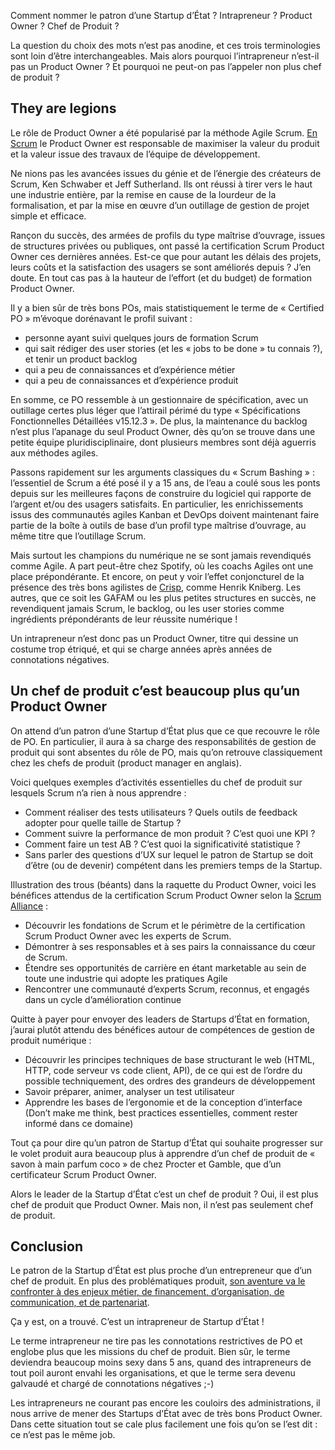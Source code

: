 
Comment nommer le patron d’une Startup d’État ? Intrapreneur ? Product Owner ? Chef de Produit ?

La question du choix des mots n’est pas anodine, et ces trois terminologies sont loin d’être interchangeables. Mais alors pourquoi l’intrapreneur n’est-il pas un Product Owner ? Et pourquoi ne peut-on pas l’appeler non plus chef de produit ?

<!-- more-->

## They are legions

Le rôle de Product Owner a été popularisé par la méthode Agile Scrum. [En Scrum](https://www.scrumguides.org/scrum-guide.html#team-po) le Product Owner est responsable de maximiser la valeur du produit et la valeur issue des travaux de l’équipe de développement.

Ne nions pas les avancées issues du génie et de l’énergie des créateurs de Scrum, Ken Schwaber et Jeff Sutherland. Ils ont réussi à tirer vers le haut une industrie entière, par la remise en cause de la lourdeur de la formalisation, et par la mise en œuvre d’un outillage de gestion de projet simple et efficace.

Rançon du succès, des armées de profils du type maîtrise d’ouvrage, issues de structures privées ou publiques, ont passé la certification Scrum Product Owner ces dernières années. Est-ce que pour autant les délais des projets, leurs coûts et la satisfaction des usagers se sont améliorés depuis ? J’en doute. En tout cas pas à la hauteur de l’effort (et du budget) de formation Product Owner.

Il y a bien sûr de très bons POs, mais statistiquement le terme de « Certified PO » m’évoque dorénavant le profil suivant :

* personne ayant suivi quelques jours de formation Scrum
* qui sait rédiger des user stories (et les « jobs to be done » tu connais ?), et tenir un product backlog
* qui a peu de connaissances et d’expérience métier
* qui a peu de connaissances et d’expérience produit

En somme, ce PO ressemble à un gestionnaire de spécification, avec un outillage certes plus léger que l’attirail périmé du type « Spécifications Fonctionnelles Détaillées v15.12.3 ». De plus, la maintenance du backlog n’est plus l’apanage du seul Product Owner, dès qu’on se trouve dans une petite équipe pluridisciplinaire, dont plusieurs membres sont déjà aguerris aux méthodes agiles.

Passons rapidement sur les arguments classiques du « Scrum Bashing » : l’essentiel de Scrum a été posé il y a 15 ans, de l’eau a coulé sous les ponts depuis sur les meilleures façons de construire du logiciel qui rapporte de l’argent et/ou des usagers satisfaits. En particulier, les enrichissements issus des communautés agiles Kanban et DevOps doivent maintenant faire partie de la boîte à outils de base d’un profil type maîtrise d’ouvrage, au même titre que l’outillage Scrum.

Mais surtout les champions du numérique ne se sont jamais revendiqués comme Agile. A part peut-être chez Spotify, où les coachs Agiles ont une place prépondérante. Et encore, on peut y voir l’effet conjoncturel de la présence des très bons agilistes de [Crisp](http://dna.crisp.se/docs/index.html), comme Henrik Kniberg. Les autres, que ce soit les GAFAM ou les plus petites structures en succès, ne revendiquent jamais Scrum, le backlog, ou les user stories comme ingrédients prépondérants de leur réussite numérique !

Un intrapreneur n’est donc pas un Product Owner, titre qui dessine un costume trop étriqué, et qui se charge années après années de connotations négatives.

## Un chef de produit c’est beaucoup plus qu’un Product Owner

On attend d’un patron d’une Startup d’État plus que ce que recouvre le rôle de PO. En particulier, il aura à sa charge des responsabilités de gestion de produit qui sont absentes du rôle de PO, mais qu’on retrouve classiquement chez les chefs de produit (product manager en anglais).

Voici quelques exemples d’activités essentielles du chef de produit sur lesquels Scrum n’a rien à nous apprendre :

* Comment réaliser des tests utilisateurs ? Quels outils de feedback adopter pour quelle taille de Startup ?
* Comment suivre la performance de mon produit ? C’est quoi une KPI ?
* Comment faire un test AB ? C’est quoi la significativité statistique ? 
* Sans parler des questions d’UX sur lequel le patron de Startup se doit d’être (ou de devenir) compétent dans les premiers temps de la Startup.

Illustration des trous (béants) dans la raquette du Product Owner, voici les bénéfices attendus de la certification Scrum Product Owner selon la [Scrum Alliance](https://www.scrumalliance.org/certifications/practitioners/cspo-certification) :

* Découvrir les fondations de Scrum et le périmètre de la certification Scrum Product Owner avec les experts de Scrum.
* Démontrer à ses responsables et à ses pairs la connaissance du cœur de Scrum.
* Étendre ses opportunités de carrière en étant marketable au sein de toute une industrie qui adopte les pratiques Agile
* Rencontrer une communauté d’experts Scrum, reconnus, et engagés dans un cycle d’amélioration continue

Quitte à payer pour envoyer des leaders de Startups d’État en formation, j’aurai plutôt attendu des bénéfices autour de compétences de gestion de produit numérique :

* Découvrir les principes techniques de base structurant le web (HTML, HTTP, code serveur vs code client, API), de ce qui est de l’ordre du possible techniquement, des ordres des grandeurs de développement
* Savoir préparer, animer, analyser un test utilisateur
* Apprendre les bases de l’ergonomie et de la conception d’interface (Don’t make me think, best practices essentielles, comment rester informé dans ce domaine)

Tout ça pour dire qu’un patron de Startup d’État qui souhaite progresser sur le volet produit aura beaucoup plus à apprendre d’un chef de produit de « savon à main parfum coco » de chez Procter et Gamble, que d’un certificateur Scrum Product Owner.

Alors le leader de la Startup d’État c’est un chef de produit ? Oui, il est plus chef de produit que Product Owner. Mais non, il n’est pas seulement chef de produit.

## Conclusion

Le patron de la Startup d’État est plus proche d’un entrepreneur que d’un chef de produit. En plus des problématiques produit, [son aventure va le confronter à des enjeux métier, de financement, d’organisation, de communication, et de partenariat](https://beta.gouv.fr/2017/02/16/intrapreneur-startup-d-etat.html).

Ça y est, on a trouvé. C’est un intrapreneur de Startup d’État !

Le terme intrapreneur ne tire pas les connotations restrictives de PO et englobe plus que les missions du chef de produit. Bien sûr, le terme deviendra beaucoup moins sexy dans 5 ans, quand des intrapreneurs de tout poil auront envahi les organisations, et que le terme sera devenu galvaudé et chargé de connotations négatives ;-)

Les intrapreneurs ne courant pas encore les couloirs des administrations, il nous arrive de mener des Startups d’État avec de très bons Product Owner. Dans cette situation tout se cale plus facilement une fois qu’on se l’est dit : ce n’est pas le même job.

